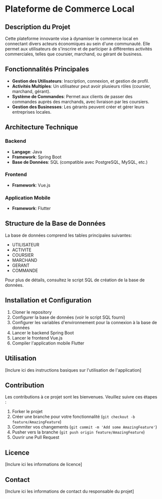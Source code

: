 # Plateforme de Commerce Local

## Description du Projet

Cette plateforme innovante vise à dynamiser le commerce local en connectant divers acteurs économiques au sein d'une communauté. Elle permet aux utilisateurs de s'inscrire et de participer à différentes activités commerciales, telles que coursier, marchand, ou gérant de business.

## Fonctionnalités Principales

- **Gestion des Utilisateurs**: Inscription, connexion, et gestion de profil.
- **Activités Multiples**: Un utilisateur peut avoir plusieurs rôles (coursier, marchand, gérant).
- **Système de Commandes**: Permet aux clients de passer des commandes auprès des marchands, avec livraison par les coursiers.
- **Gestion des Businesses**: Les gérants peuvent créer et gérer leurs entreprises locales.

## Architecture Technique

### Backend
- **Langage**: Java
- **Framework**: Spring Boot
- **Base de Données**: SQL (compatible avec PostgreSQL, MySQL, etc.)

### Frontend
- **Framework**: Vue.js

### Application Mobile
- **Framework**: Flutter

## Structure de la Base de Données

La base de données comprend les tables principales suivantes:
- UTILISATEUR
- ACTIVITE
- COURSIER
- MARCHAND
- GERANT
- COMMANDE

Pour plus de détails, consultez le script SQL de création de la base de données.

## Installation et Configuration

1. Cloner le repository
2. Configurer la base de données (voir le script SQL fourni)
3. Configurer les variables d'environnement pour la connexion à la base de données
4. Lancer le backend Spring Boot
5. Lancer le frontend Vue.js
6. Compiler l'application mobile Flutter

## Utilisation

[Inclure ici des instructions basiques sur l'utilisation de l'application]

## Contribution

Les contributions à ce projet sont les bienvenues. Veuillez suivre ces étapes :
1. Forker le projet
2. Créer une branche pour votre fonctionnalité (`git checkout -b feature/AmazingFeature`)
3. Commiter vos changements (`git commit -m 'Add some AmazingFeature'`)
4. Pusher vers la branche (`git push origin feature/AmazingFeature`)
5. Ouvrir une Pull Request

## Licence

[Inclure ici les informations de licence]

## Contact

[Inclure ici les informations de contact du responsable du projet]

